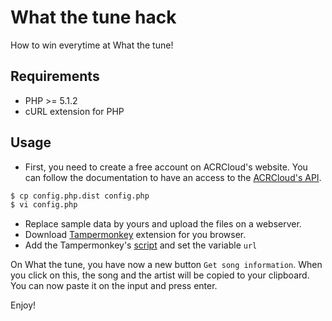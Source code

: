# What the tune hack

How to win everytime at What the tune!

## Requirements

- PHP >= 5.1.2
- cURL extension for PHP

## Usage

- First, you need to create a free account on ACRCloud's website.
You can follow the documentation to have an access to the [ACRCloud's API](https://www.acrcloud.com/docs/acrcloud/tutorials/identify-music-by-sound/).

```bash
$ cp config.php.dist config.php
$ vi config.php
```

- Replace sample data by yours and upload the files on a webserver.
- Download [Tampermonkey](https://tampermonkey.net/) extension for you browser.
- Add the Tampermonkey's [script](https://github.com/babeuloula/WhatTheTune/blob/master/script.js) and set the variable `url`

On What the tune, you have now a new button `Get song information`. When you click on this, the song and the artist
will be copied to your clipboard. You can now paste it on the input and press enter.

Enjoy!